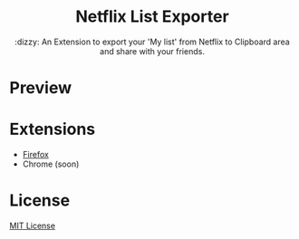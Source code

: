 <h1 align="center">Netflix List Exporter</h1>
<p align="center">:dizzy: An Extension to export your 'My list' from Netflix to Clipboard area and share with your friends.</p>

# Preview

# Extensions
- [Firefox](soon)
- Chrome (soon)

# License
[MIT License](https://github.com/daltonmenezes/netflix-list-exporter/blob/master/LICENSE)


